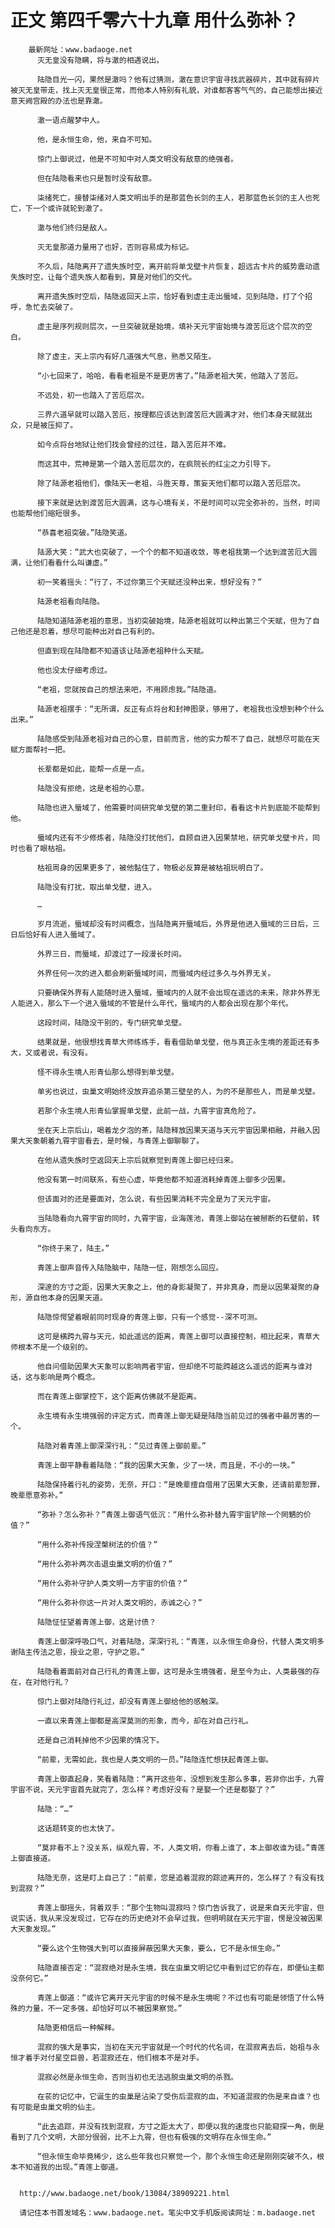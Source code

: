 # 正文 第四千零六十九章 用什么弥补？
        最新网址：www.badaoge.net
          灭无皇没有隐瞒，将与澈的相遇说出。
      
          陆隐目光一闪，果然是澈吗？他有过猜测，澈在意识宇宙寻找武器碎片，其中就有碎片被灭无皇带走，找上灭无皇很正常，而他本人特别有礼貌，对谁都客客气气的，自己能想出接近意天阙宫殿的办法也是靠澈。
      
          澈一语点醒梦中人。
      
          他，是永恒生命，他，来自不可知。
      
          惊门上御说过，他是不可知中对人类文明没有敌意的绝强者。
      
          但在陆隐看来也只是暂时没有敌意。
      
          柒绪死亡，接替柒绪对人类文明出手的是那蓝色长剑的主人，若那蓝色长剑的主人也死亡，下一个或许就轮到澈了。
      
          澈与他们终归是敌人。
      
          灭无皇那道力量用了也好，否则容易成为标记。
      
          不久后，陆隐离开了遗失族时空，离开前将单戈壁卡片恢复，超远古卡片的威势震动遗失族时空，让每个遗失族人都看到，算是对他们的交代。
      
          离开遗失族时空后，陆隐返回天上宗，恰好看到虚主走出蜃域，见到陆隐，打了个招呼，急忙去突破了。
      
          虚主是序列规则层次，一旦突破就是始境，填补天元宇宙始境与渡苦厄这个层次的空白。
      
          除了虚主，天上宗内有好几道强大气息，熟悉又陌生。
      
          “小七回来了，哈哈，看看老祖是不是更厉害了。”陆源老祖大笑，他踏入了苦厄。
      
          不远处，初一也踏入了苦厄层次。
      
          三界六道早就可以踏入苦厄，按理都应该达到渡苦厄大圆满才对，他们本身天赋就出众，只是被压抑了。
      
          如今点将台地狱让他们找会曾经的过往，踏入苦厄并不难。
      
          而这其中，荒神是第一个踏入苦厄层次的，在疯院长的红尘之力引导下。
      
          除了陆源老祖他们，像陆天一老祖，斗胜天尊，策妄天他们都可以踏入苦厄层次。
      
          接下来就是达到渡苦厄大圆满，这与心境有关，不是时间可以完全弥补的，当然，时间也能帮他们缩短很多。
      
          “恭喜老祖突破。”陆隐笑道。
      
          陆源大笑：“武大也突破了，一个个的都不知道收敛，等老祖我第一个达到渡苦厄大圆满，让他们看看什么叫谦虚。”
      
          初一笑着摇头：“行了，不过你第三个天赋还没种出来，想好没有？”
      
          陆源老祖看向陆隐。
      
          陆隐知道陆源老祖的意思，当初突破始境，陆源老祖就可以种出第三个天赋，但为了自己他还是忍着，想尽可能种出对自己有利的。
      
          但直到现在陆隐都不知道该让陆源老祖种什么天赋。
      
          他也没太仔细考虑过。
      
          “老祖，您就按自己的想法来吧，不用顾虑我。”陆隐道。
      
          陆源老祖摆手：“无所谓，反正有点将台和封神图录，够用了，老祖我也没想到种个什么出来。”
      
          陆隐感受到陆源老祖对自己的心意，目前而言，他的实力帮不了自己，就想尽可能在天赋方面帮衬一把。
      
          长辈都是如此，能帮一点是一点。
      
          陆隐没有拒绝，这是老祖的心意。
      
          陆隐也进入蜃域了，他需要时间研究单戈壁的第二重封印，看看这卡片到底能不能帮到他。
      
          蜃域内还有不少修炼者，陆隐没打扰他们，自顾自进入因果禁地，研究单戈壁卡片，同时也看了眼枯祖。
      
          枯祖周身的因果更多了，被他黏住了，物极必反算是被枯祖玩明白了。
      
          陆隐没有打扰，取出单戈壁，进入。
      
          …
      
          岁月流逝，蜃域却没有时间概念，当陆隐离开蜃域后，外界是他进入蜃域的三日后，三日后恰好有人进入蜃域了。
      
          外界三日，而蜃域，却渡过了一段漫长时间。
      
          外界任何一次的进入都会刷新蜃域时间，而蜃域内经过多久与外界无关。
      
          只要确保外界有人能随时进入蜃域，蜃域内的人就不会出现在遥远的未来，除非外界无人能进入，那么下一个进入蜃域的不管是什么年代，蜃域内的人都会出现在那个年代。
      
          这段时间，陆隐没干别的，专门研究单戈壁。
      
          结果就是，他很想找青草大师练练手，看看借助单戈壁，他与真正永生境的差距还有多大，又或者说，有没有。
      
          怪不得永生境人形青仙那么想得到单戈壁。
      
          单劣也说过，虫巢文明始终没放弃追杀第三壁垒的人，为的不是那些人，而是单戈壁。
      
          若那个永生境人形青仙掌握单戈壁，此前一战，九霄宇宙真危险了。
      
          坐在天上宗后山，喝着龙夕泡的茶，陆隐释放因果天道与天元宇宙因果相融，并融入因果大天象朝着九霄宇宙看去，是时候，与青莲上御聊聊了。
      
          在他从遗失族时空返回天上宗后就察觉到青莲上御已经归来。
      
          他没有第一时间联系，有些心虚，毕竟他都不知道消耗掉青莲上御多少因果。
      
          但该面对的还是要面对，怎么说，有些因果消耗不完全是为了天元宇宙。
      
          当陆隐看向九霄宇宙的同时，九霄宇宙，业海莲池，青莲上御站在被掰断的石壁前，转头看向东方。
      
          “你终于来了，陆主。”
      
          青莲上御声音传入陆隐脑中，陆隐一怔，刚想怎么回应。
      
          深邃的方寸之距，因果大天象之上，他的身影凝聚了，并非真身，而是以因果凝聚的身形，源自他本身的因果天道。
      
          陆隐惊愕望着眼前同时现身的青莲上御，只有一个感觉--深不可测。
      
          这可是横跨九霄与天元，如此遥远的距离，青莲上御可以直接控制，相比起来，青草大师根本不是一个级别的。
      
          他自问借助因果大天象可以影响两者宇宙，但却绝不可能跨越这么遥远的距离与谁对话，这与影响是两个概念。
      
          而在青莲上御掌控下，这个距离仿佛就不是距离。
      
          永生境有永生境强弱的评定方式，而青莲上御无疑是陆隐当前见过的强者中最厉害的一个。
      
          陆隐对着青莲上御深深行礼：“见过青莲上御前辈。”
      
          青莲上御平静看着陆隐：“我的因果大天象，少了一块，而且是，不小的一块。”
      
          陆隐保持着行礼的姿势，无奈，开口：“是晚辈擅自借用了因果大天象，还请前辈恕罪，晚辈愿意弥补。”
      
          “弥补？怎么弥补？”青莲上御语气低沉：“用什么弥补替九霄宇宙铲除一个罔魉的价值？”
      
          “用什么弥补传授涅槃树法的价值？”
      
          “用什么弥补两次击退虫巢文明的价值？”
      
          “用什么弥补守护人类文明一方宇宙的价值？”
      
          “用什么弥补你这一片对人类文明的，赤诚之心？”
      
          陆隐怔怔望着青莲上御，这是讨债？
      
          青莲上御深呼吸口气，对着陆隐，深深行礼：“青莲，以永恒生命身份，代替人类文明多谢陆主传法之恩，授业之恩，守护之恩。”
      
          陆隐看着面前对自己行礼的青莲上御，这可是永生境强者，是至今为止，人类最强的存在，在对他行礼？
      
          惊门上御对陆隐行礼过，却没有青莲上御给他的感触深。
      
          一直以来青莲上御都是高深莫测的形象，而今，却在对自己行礼。
      
          还是自己消耗掉他不少因果的情况下。
      
          “前辈，无需如此，我也是人类文明的一员。”陆隐连忙想扶起青莲上御。
      
          青莲上御直起身，笑看着陆隐：“离开这些年，没想到发生那么多事，若非你出手，九霄宇宙不说，天元宇宙首先就完了，怎么样？考虑好没有？是娶一个还是都娶了？”
      
          陆隐：“…”
      
          这话题转变的也太快了。
      
          “莫非看不上？没关系，纵观九霄，不，人类文明，你看上谁了，本上御收谁为徒。”青莲上御直接道。
      
          陆隐无奈，这是盯上自己了：“前辈，您是追着混寂的踪迹离开的，怎么样了？有没有找到混寂？”
      
          青莲上御摇头，背着双手：“那个生物叫混寂吗？惊门告诉我了，说是来自天元宇宙，但说实话，我从来没发现过，它存在的历史绝对不会早过我，但明明就在天元宇宙，愣是没被因果大天象发现。”
      
          “要么这个生物强大到可以直接屏蔽因果大天象，要么，它不是永恒生命。”
      
          陆隐直接否定：“混寂绝对是永生境，我在虫巢文明记忆中看到过它的存在，即便仙主都没奈何它。”
      
          青莲上御道：“或许它离开天元宇宙的时候不是永生境呢？不过也有可能是领悟了什么特殊的力量，不一定多强，却恰好可以不被因果察觉。”
      
          陆隐更相信后一种解释。
      
          混寂的强大是事实，当初在天元宇宙就是一个时代的代名词，在混寂离去后，始祖与永恒才着手对付星空巨兽，若混寂还在，他们根本不是对手。
      
          混寂必然是永恒生命，否则当初也无法逃脱虫巢文明的杀戮。
      
          在苌的记忆中，它诞生的虫巢是沾染了受伤后混寂的血，不知道混寂的伤是来自谁？也有可能是虫巢文明的仙主。
      
          “此去追踪，并没有找到混寂，方寸之距太大了，即便以我的速度也只能窥探一角，倒是看到了几个文明，大部分很弱，比不上九霄，但也有极强的文明存在永恒生命。”
      
          “但永恒生命毕竟稀少，这么些年我也只察觉一个，那个永恒生命还是刚刚突破不久，根本不知道我的出现。”青莲上御道。
      
      
      http://www.badaoge.net/book/13084/38909221.html
      
      请记住本书首发域名：www.badaoge.net。笔尖中文手机版阅读网址：m.badaoge.net